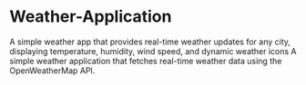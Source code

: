 # Weather-Application
A simple weather app that provides real-time weather updates for any city, displaying temperature, humidity, wind speed, and dynamic weather icons A simple weather application that fetches real-time weather data using the OpenWeatherMap API.
